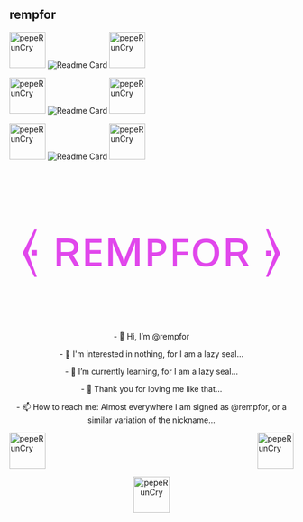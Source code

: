 ## rempfor

  <img src="https://cdn.discordapp.com/emojis/793341647114600448.gif?v=1" width="64px" height="64px" alt="pepeRunCry"></a>
![Readme Card](https://github-readme-stats.vercel.app/api?username=rempfor&show_icons=true&theme=radical)
    <img src="https://cdn.discordapp.com/emojis/793341647114600448.gif?v=1" width="64px" height="64px" alt="pepeRunCry"></a>

   <img src="https://cdn.discordapp.com/emojis/793341647114600448.gif?v=1" width="64px" height="64px" alt="pepeRunCry"></a>
![Readme Card](https://github-readme-stats.vercel.app/api/top-langs/?username=rempfor&show_icons=true&theme=radical)
      <img src="https://cdn.discordapp.com/emojis/793341647114600448.gif?v=1" width="64px" height="64px" alt="pepeRunCry"></a>
    
   <img src="https://cdn.discordapp.com/emojis/793341647114600448.gif?v=1" width="64px" height="64px" alt="pepeRunCry"></a>
![Readme Card](https://invidget.switchblade.xyz/XNSwR7T?theme=radical)
          <img src="https://cdn.discordapp.com/emojis/793341647114600448.gif?v=1" width="64px" height="64px" alt="pepeRunCry"></a>

<html>
<body>
<p align="center" style="color:#e147ec; font-size:90px"> ⦑ ʀᴇᴍᴘꜰᴏʀ ⦒</p>
  <p align="center"> - 👋 Hi, I’m @rempfor</p>
    <p align="center"> - 👀 I'm interested in nothing, for I am a lazy seal...</p>
      <p align="center"> - 🌱 I’m currently learning, for I am a lazy seal...</p>
        <p align="center"> - 💞️ Thank you for loving me like that...</p>
          <p align="center"> - 📫 How to reach me: Almost everywhere I am signed as @rempfor, or a similar variation of the nickname...</p>
            <a href="https://emoji.gg/emoji/3128-peperuncry"><img src="https://emoji.gg/assets/emoji/3128-peperuncry.gif" width="64px" height="64px" alt="pepeRunCry"></a>
              <a href="https://emoji.gg/emoji/3128-peperuncry"><img src="https://emoji.gg/assets/emoji/3128-peperuncry.gif" width="64px" height="64px" alt="pepeRunCry" align="right"></a>
  <p align="center">
    <img src="https://cdn.discordapp.com/emojis/793868644664213515.gif?v=1" width="64px" height="64px" alt="pepeRunCry" align="center"></a>
</body>
</html>
